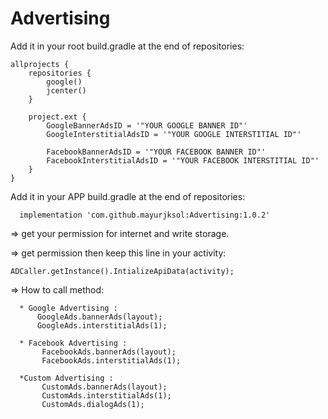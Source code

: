 # Advertising

Add it in your root build.gradle at the end of repositories:

    allprojects {
        repositories {
            google()
            jcenter()
        }

        project.ext {
            GoogleBannerAdsID = '"YOUR GOOGLE BANNER ID"'
            GoogleInterstitialAdsID = '"YOUR GOOGLE INTERSTITIAL ID"'

            FacebookBannerAdsID = '"YOUR FACEBOOK BANNER ID"'
            FacebookInterstitialAdsID = '"YOUR FACEBOOK INTERSTITIAL ID"'
        }
    }
  
Add it in your APP build.gradle at the end of repositories:

      implementation 'com.github.mayurjksol:Advertising:1.0.2'

=> get your permission for internet and write storage.

=> get permission then keep this line in your activity: 

    ADCaller.getInstance().IntializeApiData(activity);

=> How to call method:

      * Google Advertising :
          GoogleAds.bannerAds(layout);
          GoogleAds.interstitialAds(1);
      
      * Facebook Advertising :
           FacebookAds.bannerAds(layout);
           FacebookAds.interstitialAds(1);
           
      *Custom Advertising :
           CustomAds.bannerAds(layout);
           CustomAds.interstitialAds(1);
           CustomAds.dialogAds(1);
